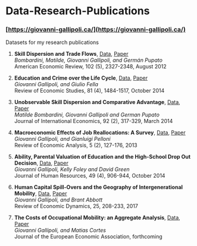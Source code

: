 # Data-Research-Publications
### [https://giovanni-gallipoli.ca/](https://giovanni-gallipoli.ca/)
Datasets for my research publications

1. **Skill Dispersion and Trade Flows**, [Data](https://github.com/ggallipoli/Data-Research-Publications/tree/master/Skill-Dispersion-and-Trade-Flows), [Paper](http://giovannigallipoli.sites.olt.ubc.ca/files/2017/08/BGP.pdf) <br/>
*Bombardini, Matilde, Giovanni Gallipoli, and Germán Pupato* <br/>
American Economic Review, 102 (5), 2327-2348, August 2012

2. **Education and Crime over the Life Cycle**, [Data](https://github.com/ggallipoli/Data-Research-Publications/tree/master/Education-and-Crime-over-the-Life-Cycle), [Paper](http://giovannigallipoli.sites.olt.ubc.ca/files/2017/08/fella_gallipoli.pdf) <br/>
*Giovanni Gallipoli, and Giulio Fella* <br/>
Review of Economic Studies, 81 (4), 1484-1517, October 2014

3. **Unobservable Skill Dispersion and Comparative Advantage**, [Data](https://github.com/ggallipoli/Data-Research-Publications/tree/master/Unobservable-Skill-Dispersion-and-Comparative-Advantage), [Paper](http://giovannigallipoli.sites.olt.ubc.ca/files/2017/08/BGP-theory.pdf) <br/>
*Matilde Bombardini, Giovanni Gallipoli and German Pupato* <br/>
Journal of International Economics, 92 (2), 317-329, March 2014

4. **Macroeconomic Effects of Job Reallocations: A Survey**, [Data](https://github.com/ggallipoli/Data-Research-Publications/tree/master/Macroeconomic-Effects-of-Job-Reallocations), [Paper](http://giovannigallipoli.sites.olt.ubc.ca/files/2017/08/mast-file-19July.pdf) <br/>
*Giovanni Gallipoli, and Gianluigi Pelloni* <br/>
Review of Economic Analysis, 5 (2), 127-176, 2013

5. **Ability, Parental Valuation of Education and the High-School Drop Out Decision**, [Data](https://github.com/ggallipoli/Data-Research-Publications/tree/master/Ability-Parental-Valuation-of-Education-and-the-High-School%20Drop-Out-Decision), [Paper](http://giovannigallipoli.sites.olt.ubc.ca/files/2017/08/FGG.pdf) <br/>
*Giovanni Gallipoli, Kelly Foley and David Green* <br/>
Journal of Human Resources, 49 (4), 906-944, October 2014

6. **Human Capital Spill-Overs and the Geography of Intergenerational Mobility**, [Data](https://github.com/ggallipoli/Data-Research-Publications/tree/master/Human-Capital-Spill-Overs-and-the-Geography-of-Intergenerational-Mobility), [Paper](http://giovannigallipoli.sites.olt.ubc.ca/files/2017/08/AG_IGE.pdf) <br/>
*Giovanni Gallipoli, and Brant Abbott* <br/>
Review of Economic Dynamics, 25, 208-233, 2017

7. **The Costs of Occupational Mobility: an Aggregate Analysis**, [Data](https://github.com/ggallipoli/Data-Research-Publications/tree/master/The-Costs-of-Occupational-Mobility-An-Aggregate-Analysis), [Paper](http://giovannigallipoli.sites.olt.ubc.ca/files/2017/08/gravity_draft.pdf) <br/>
*Giovanni Gallipoli, and Matias Cortes* <br/>
Journal of the European Economic Association, forthcoming

